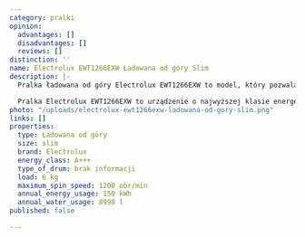 ```yaml
---
category: pralki
opinion:
  advantages: []
  disadvantages: []
  reviews: []
distinction: ''
name: Electrolux EWT1266EXW Ładowana od góry Slim
description: |-
  Pralka ładowana od góry Electrolux EWT1266EXW to model, który pozwala na oszczędność czasu podczas prania. Urządzenie wyposażono w opcję opóźnienia startu, a także dostosowania długości trwania cyklu prania do użytkownika. Model może także inteligentnie wybierać parametry prania do ilości załadunku bębna. Dzięki temu pralka zużywa optymalną ilość wody i energii.

  Pralka Electrolux EWT1266EXW to urządzenie o najwyższej klasie energetycznej. Prosty wyświetlacz LCD pozwala na wygodne sterowanie jej programami. Dodatkową zaletą jest delikatne otwieranie drzwiczek, co zapewnia zwiększone bezpieczeństwo podczas użytkowania. Pojemniki na proszek i płyn są wyjątkowo łatwe do wyjęcia, co ułatwia utrzymanie ich w czystości. Jak zapewnia producent, w tym modelu można spokojnie wyczyścić ubrania przeznaczone do prania ręcznego. Urządzenie posiada specjalny program, który pierze delikatne oraz wełniane elementy garderoby, nie niszcząc ich. Pralka Electrolux to także bardzo ciekawe programy, w tym do jedwabiu, zasłon i koców.
photo: "/uploads/electrolux-ewt1266exw-ladowana-od-gory-slim.png"
links: []
properties:
  type: Ładowana od góry
  size: slim
  brand: Electrolux
  energy_class: A+++
  type_of_drum: brak informacji
  load: 6 kg
  maximum_spin_speed: 1200 obr/min
  annual_energy_usage: 150 kWh
  annual_water_usage: 8990 l
published: false

---
```

